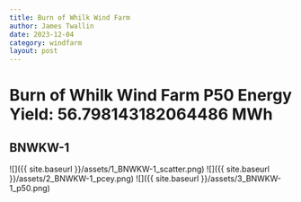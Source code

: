 ```yaml
---
title: Burn of Whilk Wind Farm
author: James Twallin
date: 2023-12-04
category: windfarm
layout: post
---
```

# Burn of Whilk Wind Farm P50 Energy Yield: 56.798143182064486 MWh

BNWKW-1
-------------
![]({{ site.baseurl }}/assets/1_BNWKW-1_scatter.png)
![]({{ site.baseurl }}/assets/2_BNWKW-1_pcey.png)
![]({{ site.baseurl }}/assets/3_BNWKW-1_p50.png)

